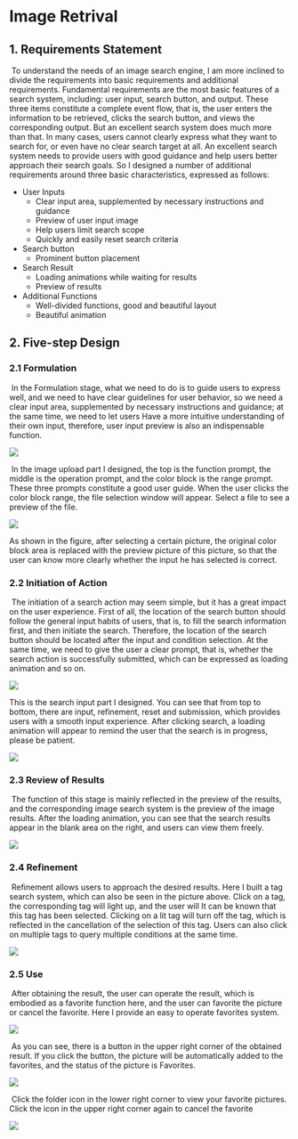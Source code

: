 # Image Retrival

## 1. Requirements Statement

​	To understand the needs of an image search engine, I am more inclined to divide the requirements into basic requirements and additional requirements. Fundamental requirements are the most basic features of a search system, including: user input, search button, and output. These three items constitute a complete event flow, that is, the user enters the information to be retrieved, clicks the search button, and views the corresponding output. But an excellent search system does much more than that. In many cases, users cannot clearly express what they want to search for, or even have no clear search target at all. An excellent search system needs to provide users with good guidance and help users better approach their search goals. So I designed a number of additional requirements around three basic characteristics, expressed as follows:

* User Inputs
  * Clear input area, supplemented by necessary instructions and guidance
  * Preview of user input image
  * Help users limit search scope
  * Quickly and easily reset search criteria
* Search button
  * Prominent button placement
* Search Result
  * Loading animations while waiting for results
  * Preview of results
* Additional Functions
  * Well-divided functions, good and beautiful layout
  * Beautiful animation

## 2. Five-step Design

### 2.1 Formulation

​	In the Formulation stage, what we need to do is to guide users to express well, and we need to have clear guidelines for user behavior, so we need a clear input area, supplemented by necessary instructions and guidance; at the same time, we need to let users Have a more intuitive understanding of their own input, therefore, user input preview is also an indispensable function.

<img src="https://api.aiysosis.ink/files?path=imagesOrigin/image-1676005022359.png" />

​	In the image upload part I designed, the top is the function prompt, the middle is the operation prompt, and the color block is the range prompt. These three prompts constitute a good user guide. When the user clicks the color block range, the file selection window will appear. Select a file to see a preview of the file.

<img src="https://api.aiysosis.ink/files?path=imagesOrigin/image-1676005050010.png" />

As shown in the figure, after selecting a certain picture, the original color block area is replaced with the preview picture of this picture, so that the user can know more clearly whether the input he has selected is correct.

### 2.2 Initiation of Action

​	The initiation of a search action may seem simple, but it has a great impact on the user experience. First of all, the location of the search button should follow the general input habits of users, that is, to fill the search information first, and then initiate the search. Therefore, the location of the search button should be located after the input and condition selection. At the same time, we need to give the user a clear prompt, that is, whether the search action is successfully submitted, which can be expressed as loading animation and so on.

<img src="https://api.aiysosis.ink/files?path=imagesOrigin/image-1676005065756.png" />

This is the search input part I designed. You can see that from top to bottom, there are input, refinement, reset and submission, which provides users with a smooth input experience. After clicking search, a loading animation will appear to remind the user that the search is in progress, please be patient.

<img src="https://api.aiysosis.ink/files?path=imagesOrigin/image-1676005080936.png" />

### 2.3 Review of Results

​	The function of this stage is mainly reflected in the preview of the results, and the corresponding image search system is the preview of the image results. After the loading animation, you can see that the search results appear in the blank area on the right, and users can view them freely.

<img src="https://api.aiysosis.ink/files?path=imagesOrigin/image-1676005096173.png" />

### 2.4 Refinement

​	Refinement allows users to approach the desired results. Here I built a tag search system, which can also be seen in the picture above. Click on a tag, the corresponding tag will light up, and the user will It can be known that this tag has been selected. Clicking on a lit tag will turn off the tag, which is reflected in the cancellation of the selection of this tag. Users can also click on multiple tags to query multiple conditions at the same time.

<img src="https://api.aiysosis.ink/files?path=imagesOrigin/image-1676005110984.png" />

### 2.5 Use

​	After obtaining the result, the user can operate the result, which is embodied as a favorite function here, and the user can favorite the picture or cancel the favorite. Here I provide an easy to operate favorites system.

<img src="https://api.aiysosis.ink/files?path=imagesOrigin/image-1676005132510.png" />

​	As you can see, there is a button in the upper right corner of the obtained result. If you click the button, the picture will be automatically added to the favorites, and the status of the picture is Favorites.

<img src="F:\Typora\Images\image-1676005141934.png" />

​	Click the folder icon in the lower right corner to view your favorite pictures. Click the icon in the upper right corner again to cancel the favorite

<img src="https://api.aiysosis.ink/files?path=imagesOrigin/image-1676005158093.png" />